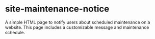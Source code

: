# site-maintenance-notice
A simple HTML page to notify users about scheduled maintenance on a website. This page includes a customizable message and maintenance schedule.
